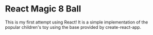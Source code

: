 # React Magic 8 Ball
This is my first attempt using React! It is a simple implementation of the
popular children's toy using the base provided by create-react-app.

